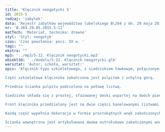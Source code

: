 ```yaml
---
title: 'Klęcznik neogotycki 5'
id: 2015-5
rodzaj: 'zabytek'
data: 'Rejestr zabytków województwa lubelskiego B\264 z dn. 29 maja 2015 r.'
nr: 'B.264.29.05.2015.5-12'
matTech: 'Materiał, technika: drewno'
styl: 'Styl: neogotyk'
czas: 'Czas powstania: pocz. XX w. '
tagi: ""
ekstra: ""
mp3: '../mp3/5-12. Klęcznik neogotycki.mp3'
obiekt3d: '../models/5-12. Klęcznik neogotycki.glb'
warsztat: 'Autor, szkoła, warsztat:'
opis: 'Klęcznik typu szkieletowego, z siedziskiem ławkowym, połączonymi wspólnym podestem. 

Część szkieletowa klęcznika zakończona jest pulpitem z uchylną górą. 

Przednia ścianka pulpitu podzielona na połowę listwą. 

Siedzisko składa się z prostej, sfazowanej deski wspartej na dwóch pionowych. 

Front klęcznika przedzielony jest na dwie części kanelowanymi listwami imitującymi pilastry. 

Każdą część wypełnia dekoracja w formie prostokątnych wnęk zakończonych łukiem typu ośli grzbiet. 

Ścianka wewnętrzna jest artykułowana dwoma ostrołukowo zakończonymi wnękami.'
---
```




